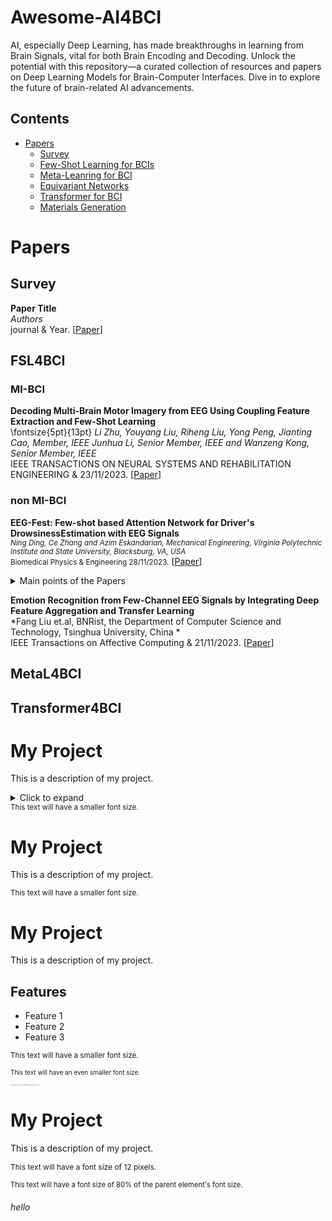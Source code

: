 # Awesome-AI4BCI
AI, especially Deep Learning, has made breakthroughs in learning from Brain Signals, vital for both Brain Encoding and Decoding. Unlock the potential with this repository—a curated collection of resources and papers on Deep Learning Models for Brain-Computer Interfaces. Dive in to explore the future of brain-related AI advancements.

## Contents
- [Papers](#papers)
  - [Survey](#survey)
  - [Few-Shot Learning for BCIs](#FSL4BCI)
  - [Meta-Leanring for BCI](#MetaL4BCI)
  - [Equivariant Networks](#equivariant-networks)
  - [Transformer for BCI](#transformer4BCI)
  - [Materials Generation](#materials-generation)


# Papers

## Survey

**Paper Title** \
*Authors*\
journal & Year. [[Paper](https://www.)] 

## FSL4BCI

### MI-BCI

**Decoding Multi-Brain Motor Imagery from EEG Using Coupling Feature Extraction and Few-Shot Learning** \
\fontsize{5pt}{13pt} *Li Zhu, Youyang Liu, Riheng Liu, Yong Peng, Jianting Cao, Member, IEEE Junhua Li, Senior Member, IEEE and Wanzeng Kong, Senior Member, IEEE*\
IEEE TRANSACTIONS ON NEURAL SYSTEMS AND REHABILITATION ENGINEERING & 23/11/2023. [[Paper](https://europepmc.org/article/med/37995161#full-text-links)] 

### non MI-BCI
**EEG-Fest: Few-shot based Attention Network for Driver's DrowsinessEstimation with EEG Signals** \
<small>*Ning Ding, Ce Zhang and Azim Eskandarian, Mechanical Engineering, Virginia Polytechnic Institute and State University, Blacksburg, VA, USA* \
Biomedical Physics & Engineering  28/11/2023.</small> [[Paper](https://iopscience.iop.org/article/10.1088/2057-1976/ad0f3f/pdf)]
<details>
<summary>Main points of the Papers</summary>

This is the hidden content that will be shown or hidden based on user interaction.
</details>


**Emotion Recognition from Few-Channel EEG Signals by Integrating Deep Feature Aggregation and Transfer Learning** \
*Fang Liu et.al, BNRist, the Department of Computer Science and Technology, Tsinghua University, China  *\
IEEE Transactions on Affective Computing & 21/11/2023. [[Paper](https://www.computer.org/csdl/journal/ta/5555/01/10328701/1SkODjGeYz6)] 

## MetaL4BCI

## Transformer4BCI

# My Project

This is a description of my project.

<details>
<summary>Click to expand</summary>
<details>
<summary>Click to expand!</summary>

This is the hidden content that will be shown or hidden based on user interaction.
</details>
## Installation

Instructions for installing the project.

## Usage

Information on how to use the project.

## Contributing

Guidelines for contributing to the project.

</details>
<span style="font-size: smaller;">This text will have a smaller font size.</span>

# My Project

This is a description of my project.

<small>This text will have a smaller font size.</small>
# My Project

This is a description of my project.

## Features

- Feature 1
- Feature 2
- Feature 3

<small>This text will have a smaller font size.</small>

<span style="font-size: x-small;">This text will have an even smaller font size.</span>

<span style="font-size: 0.1em;">This text will have a font size of 80% of the parent element's font size.</span>

# My Project

This is a description of my project.

<span style="font-size: 12px;">This text will have a font size of 12 pixels.</span>

<span style="font-size: 0.8em;">This text will have a font size of 80% of the parent element's font size.</span>

<h6>hello</h6>
